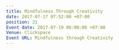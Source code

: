 ```yaml
---
title: Mindfulness Through Creativity
date: 2017-07-17 07:52:00 +07:00
position: 21
Event date: 2017-07-19 00:00:00 +07:00
Venue: Clickspace
Event URL: Mindfulness through Creativity
---
```


